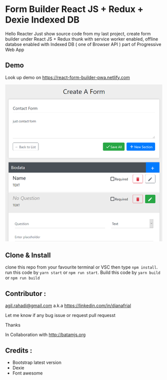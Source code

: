 # Form Builder React JS + Redux + Dexie Indexed DB
Hello Reacter
Just show source code from my last project, create form builder under React JS + Redux thunk with service worker enabled, offline databse enabled with Indexed DB ( one of Browser API ) part of Progressive Web App


## Demo

Look up demo on https://react-form-builder-pwa.netlify.com

![Image of Screenshot](https://github.com/agilworld/reactjs-redux-form-builder-indexedDB-dexie/raw/master/screenshot.png)

## Clone & Install

clone this repo from your favourite terminal or VSC then type `npm install`. run this code by `yarn start` or `npm run start`. Build this code by `yarn build` or `npm run build`

## Contributor :
agil.rahadi@gmail.com a.k.a https://linkedin.com/in/dianafrial

Let me know if any bug issue or request pull requesst

Thanks

In Collaboration with http://batamjs.org

## Credits :

- Bootstrap latest version
- Dexie
- Font awesome
